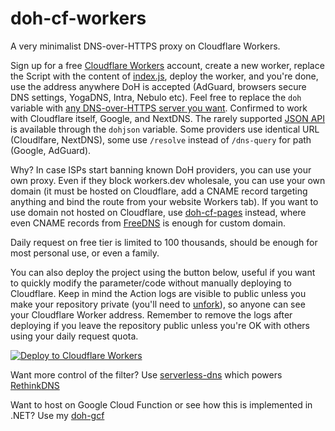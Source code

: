# doh-cf-workers
A very minimalist DNS-over-HTTPS proxy on Cloudflare Workers.

Sign up for a free [Cloudflare Workers](https://workers.cloudflare.com/) account, create a new worker, replace the Script with the content of [index.js](/index.js), deploy the worker, and you're done, use the address anywhere DoH is accepted (AdGuard, browsers secure DNS settings, YogaDNS, Intra, Nebulo etc). Feel free to replace the `doh` variable with [any DNS-over-HTTPS server you want](https://github.com/curl/curl/wiki/DNS-over-HTTPS). Confirmed to work with Cloudflare itself, Google, and NextDNS. The rarely supported [JSON API](https://developers.google.com/speed/public-dns/docs/doh/json) is available through the `dohjson` variable. Some providers use identical URL (Cloudlfare, NextDNS), some use `/resolve` instead of `/dns-query` for path (Google, AdGuard).

Why? In case ISPs start banning known DoH providers, you can use your own proxy. Even if they block workers.dev wholesale, you can use your own domain (it must be hosted on Cloudflare, add a CNAME record targeting anything and bind the route from your website Workers tab). If you want to use domain not hosted on Cloudflare, use [doh-cf-pages](https://github.com/tina-hello/doh-cf-pages) instead, where even CNAME records from [FreeDNS](https://freedns.afraid.org/) is enough for custom domain.

Daily request on free tier is limited to 100 thousands, should be enough for most personal use, or even a family.

You can also deploy the project using the button below, useful if you want to quickly modify the parameter/code without manually deploying to Cloudflare. Keep in mind the Action logs are visible to public unless you make your repository private (you'll need to [unfork](https://stackoverflow.com/questions/38831301/how-to-un-fork-the-github-repository)), so anyone can see your Cloudflare Worker address. Remember to remove the logs after deploying if you leave the repository public unless you're OK with others using your daily request quota.

[![Deploy to Cloudflare Workers](https://deploy.workers.cloudflare.com/button)](https://deploy.workers.cloudflare.com/?url=https://github.com/tina-hello/doh-cf-workers)

Want more control of the filter? Use [serverless-dns](https://github.com/serverless-dns/serverless-dns) which powers [RethinkDNS](https://rethinkdns.com/)

Want to host on Google Cloud Function or see how this is implemented in .NET? Use my [doh-gcf](https://github.com/tina-hello/doh-gcf)
